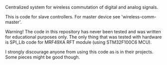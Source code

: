 Centralized system for wireless commutation of digital and analog signals.

This is code for slave controllers. For master device see 'wireless-comm-master'.

Warning! The code in this repository has never been tested and was written for educational purposes only.
The only thing that was tested with hardware is SPI_Lib code for MRF49XA RFT module (using STM32F100C6 MCU).

I strongly discourage anyone from using this code as is in their projects. Some pieces might be good though.
